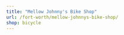 ```yaml
---
title: "Mellow Johnny's Bike Shop"
url: /fort-worth/mellow-johnnys-bike-shop/
shop: bicycle
---
```

